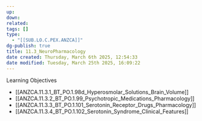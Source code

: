 ```yaml
---
up: 
down: 
related: 
tags: []
type:
  - "[[SUB.LO.C.PEX.ANZCA]]"
dg-publish: true
title: 11.3_NeuroPharmacology
date created: Thursday, March 6th 2025, 12:54:33
date modified: Tuesday, March 25th 2025, 16:09:22
---
```


Learning Objectives

- [[ANZCA.11.3.1_BT_PO.1.98d_Hyperosmolar_Solutions_Brain_Volume]]
- [[ANZCA.11.3.2_BT_PO.1.99_Psychotropic_Medications_Pharmacology]]
- [[ANZCA.11.3.3_BT_PO.1.101_Serotonin_Receptor_Drugs_Pharmacology]]
- [[ANZCA.11.3.4_BT_PO.1.102_Serotonin_Syndrome_Clinical_Features]]
